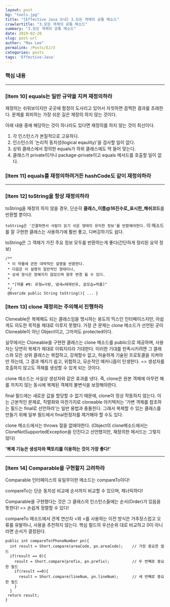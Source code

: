 ```yaml
---
layout: post
bg: "tools.jpg"
title: "[Effective Java 3rd] 3.모든 객체의 공통 메소드"
crawlertitle: "3.모든 객체의 공통 메소드"
summary: "3.모든 객체의 공통 메소드"
date: 2019-02-28
slug: post-url
author: "Max Lee"
permalink: /Posts/EJ/3
categories: posts
tags: 'Effective-Java'
---
```


### 핵심 내용

---
### \[Item 10] equals는 일반 규약을 지켜 재정의하라
재정의는 쉬워보이지만 곳곳에 함정이 도사리고 있어서 자칫하면 끔찍한 결과를 초래한다. 문제를 회피하는 가장 쉬운 길은 재정의 하지 않는 것이다.

아래 내용 중에 해당하는 것이 하나라도 있다면 재정의를 하지 않는 것이 최선이다.
1. 각 인스턴스가 본질적으로 고유하다.
2. 인스턴스의 '논리적 동치성(logical eqaulity)'을 검사할 일이 없다. 
3. 상위 클래스에서 정의한 equals가 하위 클래스에도 딱 들어 맞는다.
4. 클래스가 private이거나 package-private이고 equals 메서드를 호출할 일이 없다.

### \[Item 11] equals를 재정의하려거든 hashCode도 같이 재정의하라

---
### \[Item 12] toString을 항상 재정의하라
toString을 재정의 하지 않을 경우, 단순히 **클래스_이름@16진수로_표시한_해쉬코드**를 반환할 뿐이다. 

` toString은 '간결하면서 사람이 읽기 쉬운 형태의 유익한 정보'를 반환해야한다. `
이 메소드를 잘 구현한 클래스는 사용하기에 훨씬 좋고, 디버깅하기도 쉽다.

toString은 그 객체가 가진 주요 정보 모두를 반환하는게 좋다(간단하게 정리된 요약 정보)

```
/**
 * 이 약물에 관한 대략적인 설명을 반환한다.
 * 다음은 이 설명의 일반적인 형태이나, 
 * 상세 형식은 정해지지 않았으며 향후 변경 될 수 있다. 
 *
 * "[약물 #9: 유형=사랑, 넴세=테레빈유, 겉모습=먹물]"
 */
 @Overide public String toString(){ ... }
```

### \[Item 13] clone 재정의는 주의해서 진행하라
Cloneable은 복제해도 되는 클래스임을 명시하는 용도의 믹스인 인터페이스지만, 아쉽게도 의도한 목적을 제대로 이루지 못했다. 가장 큰 문제는 clone 메소드가 선언된 곳이 Cloneable이 아닌 Object이고, 그마저도 protected이다. 

실무에서는 Cloneable을 구현한 클래스는 clone 메소드를 public으로 제공하며, 사용자는 당연히 복제가 제대로 이뤄지리라 기대한다. 이러한 기대를 만족시키려면 그 클래스와 모든 상위 클래스는 복잡하고, 강제할수 없고, 허술하게 기술된 프로토콜을 지켜야만 하는데, 그 결과 깨지기 쉽고, 위험하고, 모순적인 메커니즘이 탄생한다.
=> 생성자를 호출하지 않고도 객체를 생성할 수 있게 되는 것이다.

clone 메소드는 사실상 생성자와 같은 효과를 낸다. 즉, clone은 원본 객체에 아무런 해를 끼치지 않는 동시에 복제된 객체의 불변식을 보장해야한다. 

final 필드에는 새로운 값을 할당할 수 없기 때문에, clone이 정상 작동하지 않는다. 이는 근본적인 문제로, 직렬화와 마찬가지로 cloneable 아키텍처는 '가변 객체를 참조하는 필드는 final로 선언하라'는 일반 용법과 충돌한다. 그래서 복제할 수 있는 클래스를 만들기 위해 일부 필드에서 final한정자를 제거해야 할 수도 있다.

clone 메소드에서는 throws 절을 없애야한다. (Object의 clone메소드에서는 CloneNotSupportedException을 던진다고 선언했지만, 재정의한 메서드는 그렇지 않다)

**'복제 기능은 생성자와 팩토리를 이용하는 것이 가장 좋다!'**

---
### \[Item 14] Comparable을 구현할지 고려하라
Comparable 인터페이스의 유일무이한 메소드는 compareTo이다!

compareTo는 단순 동치성 비교에 순서까지 비교할 수 있으며, 제너릭하다!

Comparable을 구현했다는 것은 그 클래스의 인스턴스들에는 순서(Order)가 있음을 뜻한다! => 손쉽게 정렬할 수 있다!

compareTo 메소드에서 관계 연산자 <와 >를 사용하는 이전 방식은 거추장스럽고 오류를 유발하니, 사용을 추천하지 않는다.
핵심 필드의 우선순위 대로 비교하고 0이 아니라면 순서가 결정된다. 

```
public int compareTo(PhoneNumber pn){
  int result = Short.compare(areaCode, pn.areaCode);    // 가장 중요한 필드 
  if(result == 0){
    result = Short.compare(prefix, pn.prefix);          // 두 번째로 중요한 필드
    if(result ==0){
      result = Short.compare(lineNum, pn.lineNum);      // 세 번째로 중요한 필드
    }
  }
 return result;
}
```
